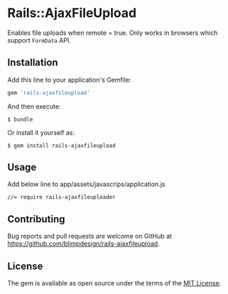 # Rails::AjaxFileUpload

Enables file uploads when remote = true. Only works in browsers which support `FormData` API.

## Installation

Add this line to your application's Gemfile:

```ruby
gem 'rails-ajaxfileupload'
```

And then execute:

    $ bundle

Or install it yourself as:

    $ gem install rails-ajaxfileupload

## Usage

Add below line to app/assets/javascrips/application.js
````
//= require rails-ajaxfileuploader
````

## Contributing

Bug reports and pull requests are welcome on GitHub at https://github.com/blimpdesign/rails-ajaxfileupload.

## License

The gem is available as open source under the terms of the [MIT License](http://opensource.org/licenses/MIT).

